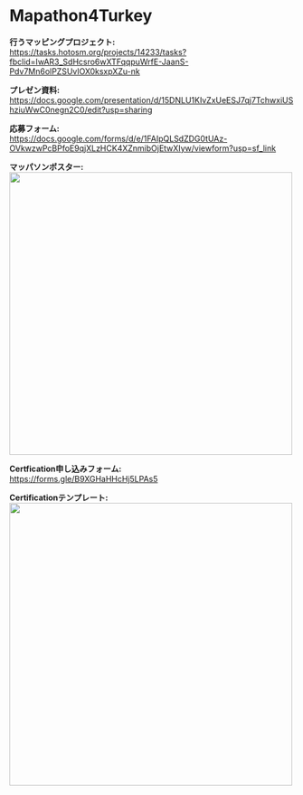 # Mapathon4Turkey
**行うマッピングプロジェクト:**   
https://tasks.hotosm.org/projects/14233/tasks?fbclid=IwAR3_SdHcsro6wXTFqqpuWrfE-JaanS-Pdv7Mn6olPZSUvlOX0ksxpXZu-nk

**プレゼン資料:**   
https://docs.google.com/presentation/d/15DNLU1KIvZxUeESJ7qj7TchwxiUShziuWwC0negn2C0/edit?usp=sharing

**応募フォーム:**  
https://docs.google.com/forms/d/e/1FAIpQLSdZDG0tUAz-OVkwzwPcBPfoE9qjXLzHCK4XZnmibOjEtwXIyw/viewform?usp=sf_link  

**マッパソンポスター:**     
<img src="https://user-images.githubusercontent.com/29940264/219576995-72790150-8ad5-4d0d-b61e-80696f80be42.png" width="500">

**Certfication申し込みフォーム:**   
https://forms.gle/B9XGHaHHcHj5LPAs5

**Certificationテンプレート:**    
<img src="https://user-images.githubusercontent.com/29940264/219380836-77555477-86a2-4b73-8fd8-d4446bd05eff.png" width="500">

